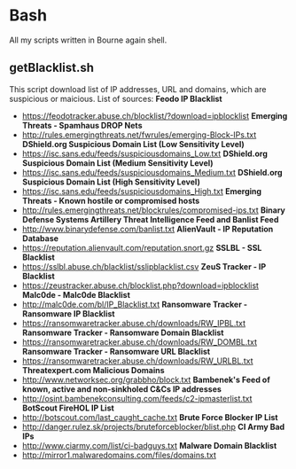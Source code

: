 # Bash
All my scripts written in Bourne again shell.

## getBlacklist.sh
This script download list of IP addresses, URL and domains, which are suspicious or maicious.
List of sources:
**Feodo IP Blacklist**
* https://feodotracker.abuse.ch/blocklist/?download=ipblocklist
**Emerging Threats - Spamhaus DROP Nets**
* http://rules.emergingthreats.net/fwrules/emerging-Block-IPs.txt
**DShield.org Suspicious Domain List (Low Sensitivity Level)**
* https://isc.sans.edu/feeds/suspiciousdomains_Low.txt
**DShield.org Suspicious Domain List (Medium Sensitivity Level)**
* https://isc.sans.edu/feeds/suspiciousdomains_Medium.txt
**DShield.org Suspicious Domain List (High Sensitivity Level)**
* https://isc.sans.edu/feeds/suspiciousdomains_High.txt
**Emerging Threats - Known hostile or compromised hosts**
* http://rules.emergingthreats.net/blockrules/compromised-ips.txt
**Binary Defense Systems Artillery Threat Intelligence Feed and Banlist Feed**
* http://www.binarydefense.com/banlist.txt
**AlienVault - IP Reputation Database**
* https://reputation.alienvault.com/reputation.snort.gz
**SSLBL - SSL Blacklist**
* https://sslbl.abuse.ch/blacklist/sslipblacklist.csv
**ZeuS Tracker - IP Blacklist**
* https://zeustracker.abuse.ch/blocklist.php?download=ipblocklist
**Malc0de - Malc0de Blacklist**
* http://malc0de.com/bl/IP_Blacklist.txt
**Ransomware Tracker - Ransomware IP Blacklist**
* https://ransomwaretracker.abuse.ch/downloads/RW_IPBL.txt
**Ransomware Tracker - Ransomware Domain Blacklist**
* https://ransomwaretracker.abuse.ch/downloads/RW_DOMBL.txt
**Ransomware Tracker - Ransomware URL Blacklist**
* https://ransomwaretracker.abuse.ch/downloads/RW_URLBL.txt
**Threatexpert.com Malicious Domains**
* http://www.networksec.org/grabbho/block.txt
**Bambenek's Feed of known, active and non-sinkholed C&Cs IP addresses**
* http://osint.bambenekconsulting.com/feeds/c2-ipmasterlist.txt
**BotScout FireHOL IP List**
* http://botscout.com/last_caught_cache.txt
**Brute Force Blocker IP List**
* http://danger.rulez.sk/projects/bruteforceblocker/blist.php
**CI Army Bad IPs**
* http://www.ciarmy.com/list/ci-badguys.txt
**Malware Domain Blacklist**
* http://mirror1.malwaredomains.com/files/domains.txt
